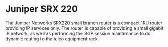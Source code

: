 # Juniper SRX 220

The Juniper Networks SRX220 small branch router is a compact 1RU
router providing IP services only.  The router is capable of providing
a small gigabit IP network, as well as performing the BGP session
maintenance to do dynamic routing to the telco equipment rack.

